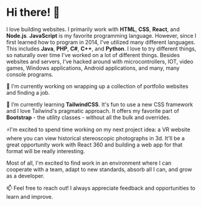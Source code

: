 <h1>Hi there! 👋</h1>

I love building websites. I primarily work with <b>HTML</b>, <b>CSS</b>, <b>React</b>, and <b>Node.js</b>. <b>JavaScript</b> is my favorite programming language. However, since I first learned how to program in 2014, I've utilized many different languages. This includes <b>Java</b>, <b>PHP</b>, <b>C#</b>, <b>C++</b>, and <b>Python</b>. I love to try different things, so naturally over time I've worked on a lot of different things. Besides websites and servers, I've hacked around with microcontrollers, IOT, video games, Windows applications, Android applications, and many, many console programs.

🔭 I'm currently working on wrapping up a collection of portfolio websites and finding a job.

🌱 I’m currently learning <b>TailwindCSS</b>. It's fun to use a new CSS framework and I love Tailwind's pragmatic approach. It offers my favorite part of <b>Bootstrap</b> - the utility classes - without all the bulk and overrides.

⚡I'm excited to spend time working on my next project idea: a VR website where you can view historical stereoscopic photographs in 3d. It'll be a great opportunity work with React 360 and building a web app for that format will be really interesting.

Most of all, I'm excited to find work in an environment where I can cooperate with a team, adapt to new standards, absorb all I can, and grow as a developer.


📫 Feel free to reach out! I always appreciate feedback and opportunities to learn and improve.

<!--
**m-bagby/m-bagby** is a ✨ _special_ ✨ repository because its `README.md` (this file) appears on your GitHub profile.

Here are some ideas to get you started:

- 🔭 I’m currently working on ...
- 🌱 I’m currently learning ...
- 👯 I’m looking to collaborate on ...
- 🤔 I’m looking for help with ...
- 💬 Ask me about ...
- 📫 How to reach me: ...
- 😄 Pronouns: ...
- ⚡ Fun fact: ...
-->

